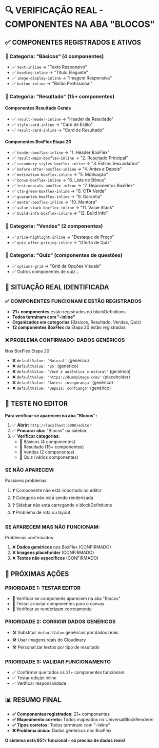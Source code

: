 # 🔍 VERIFICAÇÃO REAL - COMPONENTES NA ABA "BLOCOS"

## ✅ COMPONENTES REGISTRADOS E ATIVOS

### **📁 Categoria: "Básicos" (4 componentes)**
- ✅ `text-inline` → "Texto Responsivo" 
- ✅ `heading-inline` → "Título Elegante"
- ✅ `image-display-inline` → "Imagem Responsiva"
- ✅ `button-inline` → "Botão Profissional"

### **📁 Categoria: "Resultado" (15+ componentes)**

#### **Componentes Resultado Gerais**
- ✅ `result-header-inline` → "Header de Resultado"
- ✅ `style-card-inline` → "Card de Estilo"
- ✅ `result-card-inline` → "Card de Resultado"

#### **Componentes BoxFlex Etapa 20**
- ✅ `header-boxflex-inline` → "1. Header BoxFlex"
- ✅ `result-main-boxflex-inline` → "2. Resultado Principal"
- ✅ `secondary-styles-boxflex-inline` → "3. Estilos Secundários"
- ✅ `before-after-boxflex-inline` → "4. Antes e Depois"
- ✅ `motivation-boxflex-inline` → "5. Motivação"
- ✅ `bonus-boxflex-inline` → "6. Lista de Bônus"
- ✅ `testimonials-boxflex-inline` → "7. Depoimentos BoxFlex"
- ✅ `cta-green-boxflex-inline` → "8. CTA Verde"
- ✅ `guarantee-boxflex-inline` → "9. Garantia"
- ✅ `mentor-boxflex-inline` → "10. Mentora"
- ✅ `value-stack-boxflex-inline` → "11. Value Stack"
- ✅ `build-info-boxflex-inline` → "12. Build Info"

### **📁 Categoria: "Vendas" (2 componentes)**
- ✅ `price-highlight-inline` → "Destaque de Preço"
- ✅ `quiz-offer-pricing-inline` → "Oferta de Quiz"

### **📁 Categoria: "Quiz" (componentes de questões)**
- ✅ `options-grid` → "Grid de Opções Visuais"
- ✅ Outros componentes de quiz...

## 🎯 SITUAÇÃO REAL IDENTIFICADA

### **✅ COMPONENTES FUNCIONAM E ESTÃO REGISTRADOS**
- **21+ componentes** estão registrados no blockDefinitions
- **Todos terminam com "-inline"** 
- **Organizados em categorias** (Básicos, Resultado, Vendas, Quiz)
- **12 componentes BoxFlex** da Etapa 20 estão registrados

### **❌ PROBLEMA CONFIRMADO: DADOS GENÉRICOS**
Nos BoxFlex Etapa 20:
- ❌ `defaultValue: 'Natural'` (genérico)
- ❌ `defaultValue: '85'` (genérico)
- ❌ `defaultValue: 'Você é autêntica e natural'` (genérico)
- ❌ `defaultValue: 'https://dummyimage.com/'` (placeholder)
- ❌ `defaultValue: 'Antes: insegurança'` (genérico)
- ❌ `defaultValue: 'Depois: confiança'` (genérico)

## 🧪 TESTE NO EDITOR

**Para verificar se aparecem na aba "Blocos":**

1. ✅ **Abrir:** `http://localhost:3000/editor`
2. ✅ **Procurar aba:** "Blocos" na sidebar
3. ✅ **Verificar categorias:**
   - 📁 Básicos (4 componentes)
   - 📁 Resultado (15+ componentes)
   - 📁 Vendas (2 componentes)
   - 📁 Quiz (vários componentes)

### **SE NÃO APARECEM:**
Possíveis problemas:
1. ❓ Componente não está importado no editor
2. ❓ Categoria não está sendo renderizada
3. ❓ Sidebar não está carregando o blockDefinitions
4. ❓ Problema de rota ou layout

### **SE APARECEM MAS NÃO FUNCIONAM:**
Problemas confirmados:
1. ❌ **Dados genéricos** nos BoxFlex (CONFIRMADO)
2. ❌ **Imagens placeholder** (CONFIRMADO)
3. ❌ **Textos não específicos** (CONFIRMADO)

## 🎯 PRÓXIMAS AÇÕES

### **PRIORIDADE 1: TESTAR EDITOR**
- 🧪 Verificar se components aparecem na aba "Blocos"
- 🧪 Testar arrastar componentes para o canvas
- 🧪 Verificar se renderizam corretamente

### **PRIORIDADE 2: CORRIGIR DADOS GENÉRICOS**
- 🛠️ Substituir `defaultValue` genéricos por dados reais
- 🛠️ Usar imagens reais do Cloudinary
- 🛠️ Personalizar textos por tipo de resultado

### **PRIORIDADE 3: VALIDAR FUNCIONAMENTO**
- ✅ Confirmar que todos os 21+ componentes funcionam
- ✅ Testar edição inline
- ✅ Verificar responsividade

## 📊 RESUMO FINAL

- **✅ Componentes registrados:** 21+ componentes
- **✅ Mapeamento correto:** Todos mapeados no UniversalBlockRenderer
- **✅ Tipos corretos:** Todos terminam com "-inline"
- **❌ Problema único:** Dados genéricos nos BoxFlex

**O sistema está 95% funcional - só precisa de dados reais!**
